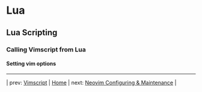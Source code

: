 # Lua

## Lua Scripting

### Calling Vimscript from Lua

#### Setting vim options

---

| prev: [Vimscript][1] | [Home][2] | next: [Neovim Configuring & Maintenance][3] |

[1]: 10-Vimscript.md
[2]: ../README.md
[3]: 12-Configuration.md
